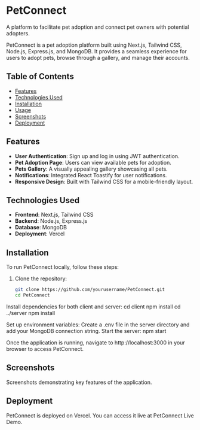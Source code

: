 # PetConnect

A platform to facilitate pet adoption and connect pet owners with potential adopters.

PetConnect is a pet adoption platform built using Next.js, Tailwind CSS, Node.js, Express.js, and MongoDB. It provides a seamless experience for users to adopt pets, browse through a gallery, and manage their accounts.

## Table of Contents

- [Features](#features)
- [Technologies Used](#technologies-used)
- [Installation](#installation)
- [Usage](#usage)
- [Screenshots](#screenshots)
- [Deployment](#deployment)


## Features

- **User Authentication**: Sign up and log in using JWT authentication.
- **Pet Adoption Page**: Users can view available pets for adoption.
- **Pets Gallery**: A visually appealing gallery showcasing all pets.
- **Notifications**: Integrated React Toastify for user notifications.
- **Responsive Design**: Built with Tailwind CSS for a mobile-friendly layout.

## Technologies Used

- **Frontend**: Next.js, Tailwind CSS
- **Backend**: Node.js, Express.js
- **Database**: MongoDB
- **Deployment**: Vercel

## Installation

To run PetConnect locally, follow these steps:

1. Clone the repository:
   ```bash
   git clone https://github.com/yourusername/PetConnect.git
   cd PetConnect
Install dependencies for both client and server:
cd client
npm install
cd ../server
npm install


Set up environment variables:
Create a .env file in the server directory and add your MongoDB connection string.
  Start the server:
    npm start

Once the application is running, navigate to http://localhost:3000 in your browser to access PetConnect.

## Screenshots



Screenshots demonstrating key features of the application.
## Deployment
PetConnect is deployed on Vercel. You can access it live at PetConnect Live Demo.
